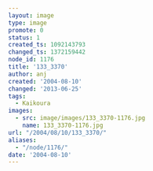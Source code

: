 ```yaml
---
layout: image
type: image
promote: 0
status: 1
created_ts: 1092143793
changed_ts: 1372159442
node_id: 1176
title: '133_3370'
author: anj
created: '2004-08-10'
changed: '2013-06-25'
tags:
  - Kaikoura
images:
  - src: image/images/133_3370-1176.jpg
    name: 133_3370-1176.jpg
url: "/2004/08/10/133_3370/"
aliases:
  - "/node/1176/"
date: '2004-08-10'
---
```



